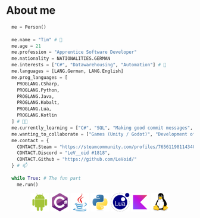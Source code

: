 <h1>About me</h1>

```python
  me = Person()
  
  me.name = "Tim" # 👋
  me.age = 21
  me.profession = "Apprentice Software Developer"
  me.nationality = NATIONALITIES.GERMAN
  me.interests = ["C#", "Datawarehousing", "Automation"] # 👀
  me.languages = [LANG.German, LANG.English]
  me.prog_languages = [
    PROGLANG.CSharp,
    PROGLANG.Python,
    PROGLANG.Java,
    PROGLANG.Kobalt,
    PROGLANG.Lua,
    PROGLANG.Kotlin
  ] # 👨‍🏫
  me.currently_learning = ["C#", "SQL", "Making good commit messages", "Linux", "Android Studio"] # 🌱
  me.wanting_to_collaborate = ["Games (Unity / Godot)", "Development of useful tools", "Open source projects"] # 💞️
  me.contact = {
    CONTACT.Steam = "https://steamcommunity.com/profiles/76561198114340829/",
    CONTACT.Discord = "LeV__oid #1818",
    CONTACT.Github = "https://github.com/LeVoid/"
  } # 📫
  
  while True: # The fun part
    me.run()
```

<p align="center">
  <img src="https://github.com/devicons/devicon/blob/master/icons/android/android-original.svg" alt="android" width="50px" height="50px"></img>
  <img src="https://github.com/devicons/devicon/blob/master/icons/csharp/csharp-original.svg" alt="csharp" width="50px" height="50px"></img>
  <img src="https://github.com/devicons/devicon/blob/master/icons/java/java-original.svg" alt="java" width="50px" height="50px"></img>
  <img src="https://github.com/devicons/devicon/blob/master/icons/python/python-original.svg" alt="python" width="50px" height="50px"></img>
  <img src="https://github.com/devicons/devicon/blob/master/icons/lua/lua-original-wordmark.svg" alt="lua" width="50px" height="50px"></img>
  <img src="https://github.com/devicons/devicon/blob/master/icons/kotlin/kotlin-original.svg" alt="kotlin" width="50px" height="50px"></img>
  <img src="https://github.com/devicons/devicon/blob/master/icons/linux/linux-original.svg" alt="linux/tux" width="50px" height="50px"></img>
</p>

